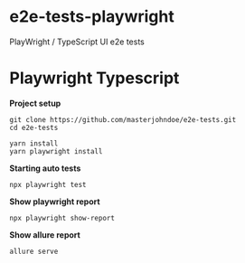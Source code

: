 # e2e-tests-playwright
 PlayWright / TypeScript UI e2e tests

# Playwright Typescript

**Project setup**

```
git clone https://github.com/masterjohndoe/e2e-tests.git
cd e2e-tests

yarn install
yarn playwright install
```

**Starting auto tests**

```
npx playwright test
```

**Show playwright report**
```
npx playwright show-report
```

**Show allure report**
```
allure serve
```
